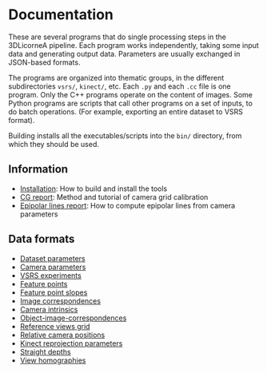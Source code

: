 # Documentation

These are several programs that do single processing steps in the 3DLicorneA pipeline. Each program works independently, taking some input data and generating output data. Parameters are usually exchanged in JSON-based formats.

The programs are organized into thematic groups, in the different subdirectories `vsrs/`, `kinect/`, etc. Each `.py` and each `.cc` file is one program. Only the C++ programs operate on the content of images. Some Python programs are scripts that call other programs on a set of inputs, to do batch operations. (For example, exporting an entire dataset to VSRS format).

Building installs all the executables/scripts into the `bin/` directory, from which they should be used.

## Information

- [Installation](installation.md): How to build and install the tools
- [CG report](cg.pdf): Method and tutorial of camera grid calibration
- [Epipolar lines report](epipolar.pdf): How to compute epipolar lines from camera parameters


## Data formats

- [Dataset parameters](data/dataset.html)
- [Camera parameters](data/cameras.html)
- [VSRS experiments](data/experiments.html)
- [Feature points](data/feature_points.html)
- [Feature point slopes](data/feature_points.html)
- [Image correspondences](data/image_correspondences.html)
- [Camera intrinsics](data/intrinsics.html)
- [Object-image-correspondences](data/obj_img_cors.html)
- [Reference views grid](data/references_grid.html)
- [Relative camera positions](data/relative_camera_positions.html)
- [Kinect reprojection parameters](data/reprojection.html)
- [Straight depths](data/straight_depths.html)
- [View homographies](data/view_homography.html)

